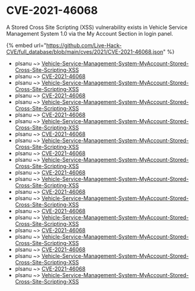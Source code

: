 # CVE-2021-46068

A Stored Cross Site Scripting (XSS) vulnerability exists in Vehicle Service Management System 1.0 via the My Account Section in login panel.

{% embed url="https://github.com/Live-Hack-CVE/full_database/blob/main/cves/2021/CVE-2021-46068.json" %}


* plsanu ~> [Vehicle-Service-Management-System-MyAccount-Stored-Cross-Site-Scripting-XSS](https://www.alice-snow.ru/2021/database/cve-2021-46068/vehicle-service-management-system-myaccount-stored-cross-site-scripting-xss-plsanu)
* plsanu ~> [CVE-2021-46068](https://www.alice-snow.ru/2021/database/cve-2021-46068/cve-2021-46068-plsanu)
* plsanu ~> [Vehicle-Service-Management-System-MyAccount-Stored-Cross-Site-Scripting-XSS](https://www.alice-snow.ru/2021/database/cve-2021-46068/vehicle-service-management-system-myaccount-stored-cross-site-scripting-xss-plsanu)
* plsanu ~> [CVE-2021-46068](https://www.alice-snow.ru/2021/database/cve-2021-46068/cve-2021-46068-plsanu)
* plsanu ~> [Vehicle-Service-Management-System-MyAccount-Stored-Cross-Site-Scripting-XSS](https://www.alice-snow.ru/2021/database/cve-2021-46068/vehicle-service-management-system-myaccount-stored-cross-site-scripting-xss-plsanu)
* plsanu ~> [CVE-2021-46068](https://www.alice-snow.ru/2021/database/cve-2021-46068/cve-2021-46068-plsanu)
* plsanu ~> [Vehicle-Service-Management-System-MyAccount-Stored-Cross-Site-Scripting-XSS](https://www.alice-snow.ru/2021/database/cve-2021-46068/vehicle-service-management-system-myaccount-stored-cross-site-scripting-xss-plsanu)
* plsanu ~> [CVE-2021-46068](https://www.alice-snow.ru/2021/database/cve-2021-46068/cve-2021-46068-plsanu)
* plsanu ~> [Vehicle-Service-Management-System-MyAccount-Stored-Cross-Site-Scripting-XSS](https://www.alice-snow.ru/2021/database/cve-2021-46068/vehicle-service-management-system-myaccount-stored-cross-site-scripting-xss-plsanu)
* plsanu ~> [CVE-2021-46068](https://www.alice-snow.ru/2021/database/cve-2021-46068/cve-2021-46068-plsanu)
* plsanu ~> [Vehicle-Service-Management-System-MyAccount-Stored-Cross-Site-Scripting-XSS](https://www.alice-snow.ru/2021/database/cve-2021-46068/vehicle-service-management-system-myaccount-stored-cross-site-scripting-xss-plsanu)
* plsanu ~> [CVE-2021-46068](https://www.alice-snow.ru/2021/database/cve-2021-46068/cve-2021-46068-plsanu)
* plsanu ~> [Vehicle-Service-Management-System-MyAccount-Stored-Cross-Site-Scripting-XSS](https://www.alice-snow.ru/2021/database/cve-2021-46068/vehicle-service-management-system-myaccount-stored-cross-site-scripting-xss-plsanu)
* plsanu ~> [CVE-2021-46068](https://www.alice-snow.ru/2021/database/cve-2021-46068/cve-2021-46068-plsanu)
* plsanu ~> [Vehicle-Service-Management-System-MyAccount-Stored-Cross-Site-Scripting-XSS](https://www.alice-snow.ru/2021/database/cve-2021-46068/vehicle-service-management-system-myaccount-stored-cross-site-scripting-xss-plsanu)
* plsanu ~> [CVE-2021-46068](https://www.alice-snow.ru/2021/database/cve-2021-46068/cve-2021-46068-plsanu)
* plsanu ~> [Vehicle-Service-Management-System-MyAccount-Stored-Cross-Site-Scripting-XSS](https://www.alice-snow.ru/2021/database/cve-2021-46068/vehicle-service-management-system-myaccount-stored-cross-site-scripting-xss-plsanu)
* plsanu ~> [CVE-2021-46068](https://www.alice-snow.ru/2021/database/cve-2021-46068/cve-2021-46068-plsanu)
* plsanu ~> [Vehicle-Service-Management-System-MyAccount-Stored-Cross-Site-Scripting-XSS](https://www.alice-snow.ru/2021/database/cve-2021-46068/vehicle-service-management-system-myaccount-stored-cross-site-scripting-xss-plsanu)
* plsanu ~> [CVE-2021-46068](https://www.alice-snow.ru/2021/database/cve-2021-46068/cve-2021-46068-plsanu)
* plsanu ~> [Vehicle-Service-Management-System-MyAccount-Stored-Cross-Site-Scripting-XSS](https://www.alice-snow.ru/2021/database/cve-2021-46068/vehicle-service-management-system-myaccount-stored-cross-site-scripting-xss-plsanu)
* plsanu ~> [CVE-2021-46068](https://www.alice-snow.ru/2021/database/cve-2021-46068/cve-2021-46068-plsanu)
* plsanu ~> [Vehicle-Service-Management-System-MyAccount-Stored-Cross-Site-Scripting-XSS](https://www.alice-snow.ru/2021/database/cve-2021-46068/vehicle-service-management-system-myaccount-stored-cross-site-scripting-xss-plsanu)